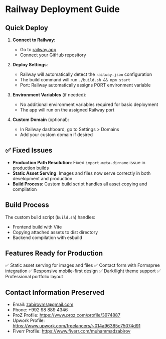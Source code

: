 # Railway Deployment Guide

## Quick Deploy

1. **Connect to Railway**:
   - Go to [railway.app](https://railway.app)
   - Connect your GitHub repository

2. **Deploy Settings**:
   - Railway will automatically detect the `railway.json` configuration
   - The build command will run `./build.sh && npm start`
   - Port: Railway automatically assigns PORT environment variable

3. **Environment Variables** (if needed):
   - No additional environment variables required for basic deployment
   - The app will run on the assigned Railway port

4. **Custom Domain** (optional):
   - In Railway dashboard, go to Settings > Domains
   - Add your custom domain if desired

## ✅ Fixed Issues

- **Production Path Resolution**: Fixed `import.meta.dirname` issue in production builds
- **Static Asset Serving**: Images and files now serve correctly in both development and production
- **Build Process**: Custom build script handles all asset copying and compilation

## Build Process

The custom build script (`build.sh`) handles:
- Frontend build with Vite
- Copying attached assets to dist directory
- Backend compilation with esbuild

## Features Ready for Production

✅ Static asset serving for images and files
✅ Contact form with Formspree integration
✅ Responsive mobile-first design
✅ Dark/light theme support
✅ Professional portfolio layout

## Contact Information Preserved

- Email: zabirovms@gmail.com
- Phone: +992 98 889 4346
- ProZ Profile: https://www.proz.com/profile/3974887
- Upwork Profile: https://www.upwork.com/freelancers/~014a96385c75074d91
- Fiverr Profile: https://www.fiverr.com/muhammadzabirov